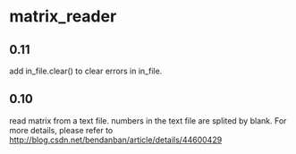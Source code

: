 # matrix_reader

## 0.11
add in_file.clear() to clear errors in in_file.

## 0.10 
read matrix from a text file. numbers in the text file are splited by blank.
For more details, please refer to http://blog.csdn.net/bendanban/article/details/44600429
